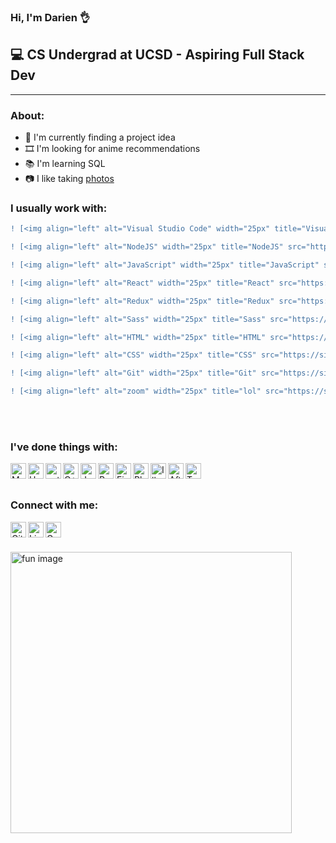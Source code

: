 ### Hi, I'm Darien 👌

## 💻 CS Undergrad at UCSD - Aspiring Full Stack Dev
---

### About:

- 🔨 I'm currently finding a project idea
- 🎞️ I'm looking for anime recommendations
- 📚 I'm learning SQL
- 📷 I like taking [photos](https://www.flickr.com/photos/182287595@N08/)

### I usually work with:

```diff
! [<img align="left" alt="Visual Studio Code" width="25px" title="Visual Studio Code" src="https://simpleicons.org/icons/visualstudiocode.svg" />][github]

! [<img align="left" alt="NodeJS" width="25px" title="NodeJS" src="https://simpleicons.org/icons/node-dot-js.svg" />][github]

! [<img align="left" alt="JavaScript" width="25px" title="JavaScript" src="https://simpleicons.org/icons/javascript.svg" />][github]

! [<img align="left" alt="React" width="25px" title="React" src="https://simpleicons.org/icons/react.svg" />][github]

! [<img align="left" alt="Redux" width="25px" title="Redux" src="https://simpleicons.org/icons/redux.svg" />][github]

! [<img align="left" alt="Sass" width="25px" title="Sass" src="https://simpleicons.org/icons/sass.svg" />][github]

! [<img align="left" alt="HTML" width="25px" title="HTML" src="https://simpleicons.org/icons/html5.svg" />][github]

! [<img align="left" alt="CSS" width="25px" title="CSS" src="https://simpleicons.org/icons/css3.svg" />][github]

! [<img align="left" alt="Git" width="25px" title="Git" src="https://simpleicons.org/icons/git.svg" />][github]

! [<img align="left" alt="zoom" width="25px" title="lol" src="https://simpleicons.org/icons/zoom.svg" />][github]
```

<br><br>

### I've done things with:


[<img align="left" alt="MySQL" width="25px" title="MySQL" src="https://simpleicons.org/icons/mysql.svg" />][github]

[<img align="left" alt="Heroku" width="25px" title="Heroku" src="https://simpleicons.org/icons/heroku.svg" />][github]

[<img align="left" alt="python" width="25px" title="python" src="https://simpleicons.org/icons/python.svg" />][github]

[<img align="left" alt="C++" width="25px" title="C++" src="https://simpleicons.org/icons/cplusplus.svg" />][github]

[<img align="left" alt="Java" width="25px" title="Java" src="https://simpleicons.org/icons/java.svg" />][github]

[<img align="left" alt="R" width="25px" title="R" src="https://simpleicons.org/icons/r.svg" />][github]

[<img align="left" alt="Figma" width="25px" title="Figma" src="https://simpleicons.org/icons/figma.svg" />][github]

[<img align="left" alt="Photoshop" width="25px" title="Photoshop" src="https://simpleicons.org/icons/adobephotoshop.svg" />][github]

[<img align="left" alt="Illustrator" width="25px" title="Illustrator" src="https://simpleicons.org/icons/adobeillustrator.svg" />][github]

[<img align="left" alt="After Effects" width="25px" title="After Effects" src="https://simpleicons.org/icons/adobeaftereffects.svg" />][github]

[<img align="left" alt="Terminal" title="Terminal, not powershell" width="25px" src="https://simpleicons.org/icons/powershell.svg" />][github]


<br><br>

### Connect with me:

[<img align="left" alt="GitHub" width="25px" title="The hub" src="https://simpleicons.org/icons/github.svg" />][github]

[<img align="left" alt="LinkedIn" width="25px" title="LinkedIn" src="https://simpleicons.org/icons/linkedin.svg" />][linkedin]

[<img align="left" alt="Gmail" width="25px" title="Gmail" src="https://simpleicons.org/icons/gmail.svg" />][email]

<br><br>

<img align="center" alt="fun image" width="450px" src="https://doctorjhwatson.files.wordpress.com/2016/01/furious-typing.gif">

<!-- Just for reference -->
[website]: tbd
[github]: https://github.com/DarienTsai
[linkedin]: https://linkedin.com/in/darientsai
[email]: mailto:darientsai@gmail.com
[flickr]: https://www.flickr.com/photos/182287595@N08/
